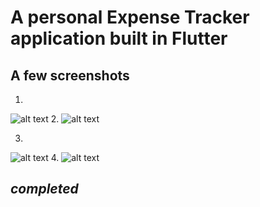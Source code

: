 # A personal Expense Tracker application built in Flutter


## A few screenshots

1. 
![alt text](assets/light-1.png)
2.
![alt text](assets/Screenshot_20240710-215403_expense_tracker.png)

3.
![alt text](assets/dark-1.png)
4.
![alt text](assets/dark2.png)

*completed*
---
